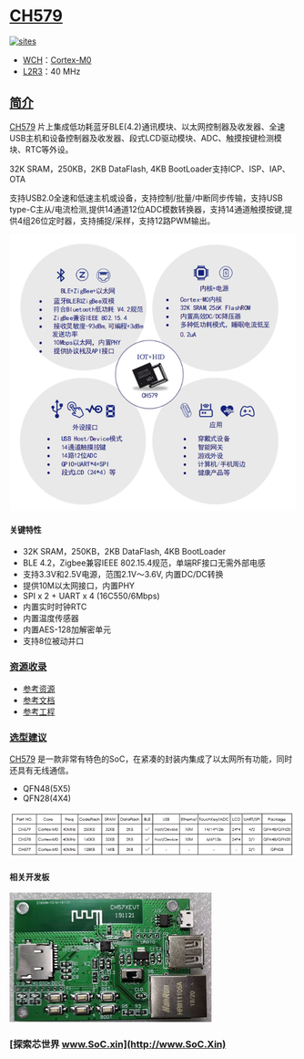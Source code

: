 ﻿# [CH579](https://github.com/SoCXin/CH579)

[![sites](http://182.61.61.133/link/resources/SoC.png)](http://www.SoC.Xin)

* [WCH](http://www.wch.cn/)：[Cortex-M0](https://github.com/SoCXin/Cortex)
* [L2R3](https://github.com/SoCXin/Level)：40 MHz

## [简介](https://github.com/SoCXin/CH579/wiki)

[CH579](https://github.com/SoCXin/CH579) 片上集成低功耗蓝牙BLE(4.2)通讯模块、以太网控制器及收发器、全速USB主机和设备控制器及收发器、段式LCD驱动模块、ADC、触摸按键检测模块、RTC等外设。

32K SRAM，250KB，2KB DataFlash, 4KB BootLoader支持ICP、ISP、IAP、OTA

支持USB2.0全速和低速主机或设备，支持控制/批量/中断同步传输，支持USB type-C主从/电流检测,提供14通道12位ADC模数转换器，支持14通道触摸按键,提供4组26位定时器，支持捕捉/采样，支持12路PWM输出。


[![sites](docs/CH579.png)](http://www.wch.cn/products/CH579.html)

#### 关键特性

* 32K SRAM，250KB，2KB DataFlash, 4KB BootLoader
* BLE 4.2，Zigbee兼容IEEE 802.15.4规范，单端RF接口无需外部电感
* 支持3.3V和2.5V电源，范围2.1V～3.6V, 内置DC/DC转换
* 提供10M以太网接口，内置PHY
* SPI x 2 + UART x 4 (16C550/6Mbps)
* 内置实时时钟RTC
* 内置温度传感器
* 内置AES-128加解密单元
* 支持8位被动并口

### [资源收录](https://github.com/SoCXin)

* [参考资源](src/)
* [参考文档](docs/)
* [参考工程](project/)

### [选型建议](https://github.com/SoCXin)

[CH579](https://github.com/SoCXin/CH579) 是一款非常有特色的SoC，在紧凑的封装内集成了以太网所有功能，同时还具有无线通信。

* QFN48(5X5)
* QFN28(4X4)

[![sites](docs/diff.png)](http://www.wch.cn/products/CH579.html)

#### 相关开发板

[![sites](docs/B.png)](https://item.taobao.com/item.htm?spm=a230r.1.14.18.a51ac05bwhVsnp&id=608342676773&ns=1&abbucket=19#detail)

### [探索芯世界 www.SoC.xin](http://www.SoC.Xin)
